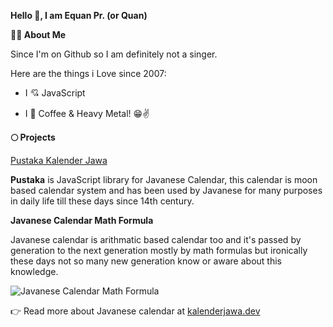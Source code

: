 
**Hello 👋, I am Equan Pr. (or Quan)**

**👨‍💻 About Me**

Since I'm on Github so I am definitely not a singer.

Here are the things i Love since 2007:

- I 💘 JavaScript

- I 💖 Coffee & Heavy Metal! 😁✌️

**🌕 Projects**

[Pustaka Kalender Jawa](https://github.com/kalenderjawa)

**Pustaka** is JavaScript library for Javanese Calendar, this calendar is moon based calendar system and has been used by Javanese for many purposes in daily life till these days since 14th century.
 
**Javanese Calendar Math Formula**

Javanese calendar is arithmatic based calendar too and it's passed by generation to the next generation mostly by math formulas but ironically these days not so many new generation know or aware about this knowledge.

![Javanese Calendar Math Formula](https://cdn.caknun.com/media/2019/01/20190102-menek-kalender-4.jpg)

👉 Read more about Javanese calendar at [kalenderjawa.dev](https://kalenderjawa.dev/)
